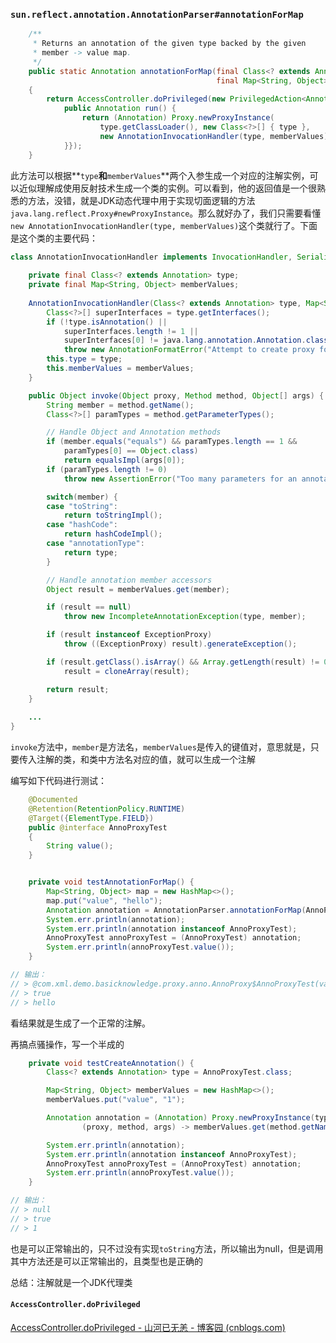 ### `sun.reflect.annotation.AnnotationParser#annotationForMap`

```java
    /**
     * Returns an annotation of the given type backed by the given
     * member -> value map.
     */
    public static Annotation annotationForMap(final Class<? extends Annotation> type,
                                              final Map<String, Object> memberValues)
    {
        return AccessController.doPrivileged(new PrivilegedAction<Annotation>() {
            public Annotation run() {
                return (Annotation) Proxy.newProxyInstance(
                    type.getClassLoader(), new Class<?>[] { type },
                    new AnnotationInvocationHandler(type, memberValues));
            }});
    }
```

此方法可以根据**`type`**和**`memberValues`**两个入参生成一个对应的注解实例，可以近似理解成使用反射技术生成一个类的实例。可以看到，他的返回值是一个很熟悉的方法，没错，就是JDK动态代理中用于实现切面逻辑的方法`java.lang.reflect.Proxy#newProxyInstance`。那么就好办了，我们只需要看懂`new AnnotationInvocationHandler(type, memberValues)`这个类就行了。下面是这个类的主要代码：

```java
class AnnotationInvocationHandler implements InvocationHandler, Serializable {
    
    private final Class<? extends Annotation> type;
    private final Map<String, Object> memberValues;
    
	AnnotationInvocationHandler(Class<? extends Annotation> type, Map<String, Object> memberValues) {
        Class<?>[] superInterfaces = type.getInterfaces();
        if (!type.isAnnotation() ||
            superInterfaces.length != 1 ||
            superInterfaces[0] != java.lang.annotation.Annotation.class)
            throw new AnnotationFormatError("Attempt to create proxy for a non-annotation type.");
        this.type = type;
        this.memberValues = memberValues;
    }

    public Object invoke(Object proxy, Method method, Object[] args) {
        String member = method.getName();
        Class<?>[] paramTypes = method.getParameterTypes();

        // Handle Object and Annotation methods
        if (member.equals("equals") && paramTypes.length == 1 &&
            paramTypes[0] == Object.class)
            return equalsImpl(args[0]);
        if (paramTypes.length != 0)
            throw new AssertionError("Too many parameters for an annotation method");

        switch(member) {
        case "toString":
            return toStringImpl();
        case "hashCode":
            return hashCodeImpl();
        case "annotationType":
            return type;
        }

        // Handle annotation member accessors
        Object result = memberValues.get(member);

        if (result == null)
            throw new IncompleteAnnotationException(type, member);

        if (result instanceof ExceptionProxy)
            throw ((ExceptionProxy) result).generateException();

        if (result.getClass().isArray() && Array.getLength(result) != 0)
            result = cloneArray(result);

        return result;
    }
    
    ...
}
```

`invoke`方法中，`member`是方法名，`memberValues`是传入的键值对，意思就是，只要传入注解的类，和类中方法名对应的值，就可以生成一个注解

编写如下代码进行测试：

```java
    @Documented
    @Retention(RetentionPolicy.RUNTIME)
    @Target({ElementType.FIELD})
    public @interface AnnoProxyTest
    {
        String value();
    }    


	private void testAnnotationForMap() {
        Map<String, Object> map = new HashMap<>();
        map.put("value", "hello");
        Annotation annotation = AnnotationParser.annotationForMap(AnnoProxyTest.class, map);
        System.err.println(annotation);
        System.err.println(annotation instanceof AnnoProxyTest);
        AnnoProxyTest annoProxyTest = (AnnoProxyTest) annotation;
        System.err.println(annoProxyTest.value());
    }

// 输出：
// > @com.xml.demo.basicknowledge.proxy.anno.AnnoProxy$AnnoProxyTest(value=hello)
// > true
// > hello
```

看结果就是生成了一个正常的注解。

再搞点骚操作，写一个半成的

```java
    private void testCreateAnnotation() {
        Class<? extends Annotation> type = AnnoProxyTest.class;

        Map<String, Object> memberValues = new HashMap<>();
        memberValues.put("value", "1");

        Annotation annotation = (Annotation) Proxy.newProxyInstance(type.getClassLoader(), new Class<?>[] {type},
                (proxy, method, args) -> memberValues.get(method.getName()));

        System.err.println(annotation);
        System.err.println(annotation instanceof AnnoProxyTest);
        AnnoProxyTest annoProxyTest = (AnnoProxyTest) annotation;
        System.err.println(annoProxyTest.value());
    }

// 输出：
// > null
// > true
// > 1
```

也是可以正常输出的，只不过没有实现`toString`方法，所以输出为null，但是调用其中方法还是可以正常输出的，且类型也是正确的

总结：注解就是一个JDK代理类



#### `AccessController.doPrivileged`

[AccessController.doPrivileged - 山河已无恙 - 博客园 (cnblogs.com)](https://www.cnblogs.com/liruilong/p/14810513.html)